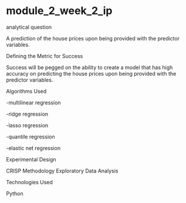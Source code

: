 # module_2_week_2_ip
analytical question

A prediction of the house prices upon being provided with the predictor variables. 

Defining the Metric for Success

Success will be pegged on the ability to create a model that has high accuracy on predicting the house prices upon being provided with the predictor variables.

Algorithms Used

-multilinear regression

-ridge regression

-lasso regression

-quantile regression

-elastic net regression

Experimental Design

CRISP Methodology Exploratory Data Analysis

Technologies Used

Python
